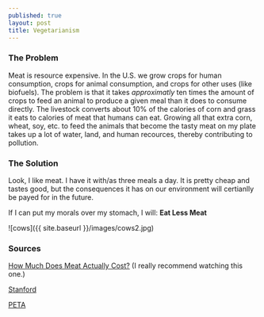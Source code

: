 ```yaml
---
published: true
layout: post
title: Vegetarianism
---
```


### The Problem

Meat is resource expensive. In the U.S. we grow crops for human consumption, crops for animal consumption, and crops for other uses (like biofuels). The problem is that it takes _approximatly_ ten times the amount of crops to feed an animal to produce a given meal than it does to consume directly. The livestock converts about 10% of the calories of corn and grass it eats to calories of meat that humans can eat. Growing all that extra corn, wheat, soy, etc. to feed the animals that become the tasty meat on my plate takes up a lot of water, land, and human recources, thereby contributing to pollution. 

### The Solution

Look, I like meat. I have it with/as three meals a day. It is pretty cheap and tastes good, but the consequences it has on our environment will certianlly be payed for in the future.

If I can put my morals over my stomach, I will:
**Eat Less Meat**

![cows]({{ site.baseurl }}/images/cows2.jpg)

### Sources
[How Much Does Meat Actually Cost?](https://youtu.be/uZDsSnpYZrw) (I really recommend watching this one.)

[Stanford](https://woods.stanford.edu/environmental-venture-projects/consequences-increased-global-meat-consumption-global-environment)

[PETA](http://www.peta.org/issues/animals-used-for-food/meat-environment/)


